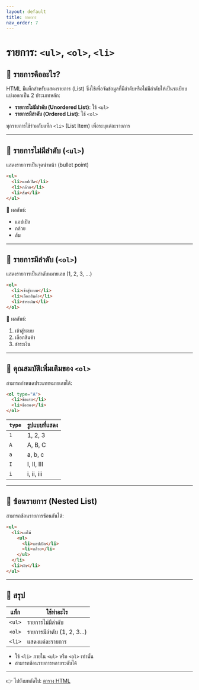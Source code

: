```yaml
---
layout: default
title: รายการ
nav_order: 7
---
```


# รายการ: `<ul>`, `<ol>`, `<li>`

## 🔹 รายการคืออะไร?

HTML มีแท็กสำหรับแสดงรายการ (List) ซึ่งใช้เพื่อจัดข้อมูลที่มีลำดับหรือไม่มีลำดับให้เป็นระเบียบ  
แบ่งออกเป็น 2 ประเภทหลัก:

- **รายการไม่มีลำดับ (Unordered List)**: ใช้ `<ul>`
- **รายการมีลำดับ (Ordered List)**: ใช้ `<ol>`

ทุกรายการใช้ร่วมกับแท็ก `<li>` (List Item) เพื่อระบุแต่ละรายการ

---

## 🔸 รายการไม่มีลำดับ (`<ul>`)

แสดงรายการเป็นจุดนำหน้า (bullet point)

```html
<ul>
  <li>แอปเปิล</li>
  <li>กล้วย</li>
  <li>ส้ม</li>
</ul>
```

🔹 ผลลัพธ์:

- แอปเปิล  
- กล้วย  
- ส้ม  

---

## 🔸 รายการมีลำดับ (`<ol>`)

แสดงรายการเป็นลำดับหมายเลข (1, 2, 3, ...)

```html
<ol>
  <li>เข้าสู่ระบบ</li>
  <li>เลือกสินค้า</li>
  <li>ชำระเงิน</li>
</ol>
```

🔹 ผลลัพธ์:

1. เข้าสู่ระบบ  
2. เลือกสินค้า  
3. ชำระเงิน  

---

## 🔸 คุณสมบัติเพิ่มเติมของ `<ol>`

สามารถกำหนดประเภทหมายเลขได้:

```html
<ol type="A">
  <li>ข้อแรก</li>
  <li>ข้อสอง</li>
</ol>
```

| `type` | รูปแบบที่แสดง |
|--------|----------------|
| `1`    | 1, 2, 3        |
| `A`    | A, B, C        |
| `a`    | a, b, c        |
| `I`    | I, II, III     |
| `i`    | i, ii, iii     |

---

## 🔸 ซ้อนรายการ (Nested List)

สามารถซ้อนรายการซ้อนกันได้:

```html
<ul>
  <li>ผลไม้
    <ul>
      <li>แอปเปิล</li>
      <li>กล้วย</li>
    </ul>
  </li>
  <li>ผัก</li>
</ul>
```

---

## 🧠 สรุป

| แท็ก | ใช้ทำอะไร |
|------|------------|
| `<ul>` | รายการไม่มีลำดับ |
| `<ol>` | รายการมีลำดับ (1, 2, 3...) |
| `<li>` | แสดงแต่ละรายการ |

- ใช้ `<li>` ภายใน `<ul>` หรือ `<ol>` เท่านั้น
- สามารถซ้อนรายการหลายระดับได้

---

👉 ไปยังบทถัดไป: [ตาราง HTML](html-07-tables.md)
